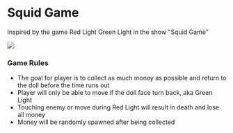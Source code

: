 # Squid Game
Inspired by the game Red Light Green Light in the show "Squid Game"


![](https://i.imgur.com/Kzfh0zv.png)
   
### Game Rules
- The goal for player is to collect as much money as possible and return to the doll before the time runs out
- Player will only be able to move if the doll face turn back, aka Green Light
- Touching enemy or move during Red Light will result in death and lose all money
- Money will be randomly spawned after being collected 
